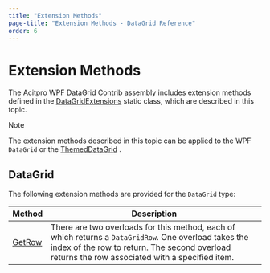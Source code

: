 ```yaml
---
title: "Extension Methods"
page-title: "Extension Methods - DataGrid Reference"
order: 6
---
```

# Extension Methods

The Acitpro WPF DataGrid Contrib assembly includes extension methods defined in the [DataGridExtensions](xref:ActiproSoftware.Windows.Controls.DataGrid.DataGridExtensions) static class, which are described in this topic.

> [!NOTE]
> The extension methods described in this topic can be applied to the WPF `DataGrid` or the [ThemedDataGrid](xref:ActiproSoftware.Windows.Controls.DataGrid.ThemedDataGrid) .

## DataGrid

The following extension methods are provided for the `DataGrid` type:

| Method | Description |
|-----|-----|
| [GetRow](xref:ActiproSoftware.Windows.Controls.DataGrid.DataGridExtensions.GetRow*) | There are two overloads for this method, each of which returns a `DataGridRow`. One overload takes the index of the row to return. The second overload returns the row associated with a specified item. |
